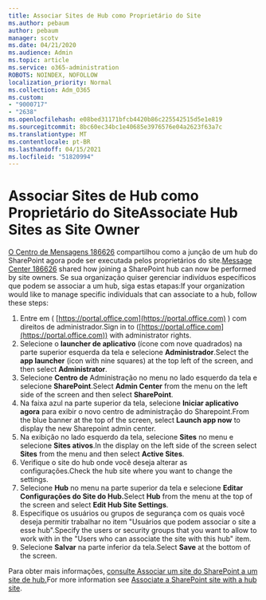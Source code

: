 ```yaml
---
title: Associar Sites de Hub como Proprietário do Site
ms.author: pebaum
author: pebaum
manager: scotv
ms.date: 04/21/2020
ms.audience: Admin
ms.topic: article
ms.service: o365-administration
ROBOTS: NOINDEX, NOFOLLOW
localization_priority: Normal
ms.collection: Adm_O365
ms.custom:
- "9000717"
- "2638"
ms.openlocfilehash: e08bed31171bfcb4420b86c225542515d5e1e819
ms.sourcegitcommit: 8bc60ec34bc1e40685e3976576e04a2623f63a7c
ms.translationtype: MT
ms.contentlocale: pt-BR
ms.lasthandoff: 04/15/2021
ms.locfileid: "51820994"
---
```

# <a name="associate-hub-sites-as-site-owner"></a><span data-ttu-id="6f379-102">Associar Sites de Hub como Proprietário do Site</span><span class="sxs-lookup"><span data-stu-id="6f379-102">Associate Hub Sites as Site Owner</span></span>

<span data-ttu-id="6f379-103">[O Centro de Mensagens 186626](https://admin.microsoft.com/Adminportal/Home?source=applauncher#/MessageCenter?id=MC186626) compartilhou como a junção de um hub do SharePoint agora pode ser executada pelos proprietários do site.</span><span class="sxs-lookup"><span data-stu-id="6f379-103">[Message Center 186626](https://admin.microsoft.com/Adminportal/Home?source=applauncher#/MessageCenter?id=MC186626) shared how joining a SharePoint hub can now be performed by site owners.</span></span> <span data-ttu-id="6f379-104">Se sua organização quiser gerenciar indivíduos específicos que podem se associar a um hub, siga estas etapas:</span><span class="sxs-lookup"><span data-stu-id="6f379-104">If your organization would like to manage specific individuals that can associate to a hub, follow these steps:</span></span> 

1. <span data-ttu-id="6f379-105">Entre em ( [https://portal.office.com](https://portal.office.com) ) com direitos de administrador.</span><span class="sxs-lookup"><span data-stu-id="6f379-105">Sign in to ([https://portal.office.com](https://portal.office.com)) with administrator rights.</span></span>
2. <span data-ttu-id="6f379-106">Selecione o **launcher de aplicativo** (ícone com nove quadrados) na parte superior esquerda da tela e selecione **Administrador**.</span><span class="sxs-lookup"><span data-stu-id="6f379-106">Select the **app launcher** (icon with nine squares) at the top left of the screen, and then select **Administrator**.</span></span>
3. <span data-ttu-id="6f379-107">Selecione **Centro de** Administração no menu no lado esquerdo da tela e selecione **SharePoint**.</span><span class="sxs-lookup"><span data-stu-id="6f379-107">Select **Admin Center** from the menu on the left side of the screen and then select **SharePoint**.</span></span>
4. <span data-ttu-id="6f379-108">Na faixa azul na parte superior da tela, selecione **Iniciar aplicativo agora** para exibir o novo centro de administração do Sharepoint.</span><span class="sxs-lookup"><span data-stu-id="6f379-108">From the blue banner at the top of the screen, select **Launch app now** to display the new Sharepoint admin center.</span></span>
5. <span data-ttu-id="6f379-109">Na exibição no lado esquerdo da tela, selecione **Sites** no menu e selecione **Sites ativos**.</span><span class="sxs-lookup"><span data-stu-id="6f379-109">In the display on the left side of the screen select **Sites** from the menu and then select **Active Sites**.</span></span>
6. <span data-ttu-id="6f379-110">Verifique o site do hub onde você deseja alterar as configurações.</span><span class="sxs-lookup"><span data-stu-id="6f379-110">Check the hub site where you want to change the settings.</span></span>
7. <span data-ttu-id="6f379-111">Selecione **Hub** no menu na parte superior da tela e selecione **Editar Configurações do Site do Hub.**</span><span class="sxs-lookup"><span data-stu-id="6f379-111">Select **Hub** from the menu at the top of the screen and select **Edit Hub Site Settings**.</span></span>
8. <span data-ttu-id="6f379-112">Especifique os usuários ou grupos de segurança com os quais você deseja permitir trabalhar no item "Usuários que podem associar o site a esse hub".</span><span class="sxs-lookup"><span data-stu-id="6f379-112">Specify the users or security groups that you want to allow to work with in the "Users who can associate the site with this hub" item.</span></span>
9. <span data-ttu-id="6f379-113">Selecione **Salvar** na parte inferior da tela.</span><span class="sxs-lookup"><span data-stu-id="6f379-113">Select **Save** at the bottom of the screen.</span></span>

<span data-ttu-id="6f379-114">Para obter mais informações, [consulte Associar um site do SharePoint a um site de hub.](https://support.office.com/article/associate-a-sharepoint-site-with-a-hub-site-ae0009fd-af04-4d3d-917d-88edb43efc05)</span><span class="sxs-lookup"><span data-stu-id="6f379-114">For more information see [Associate a SharePoint site with a hub site](https://support.office.com/article/associate-a-sharepoint-site-with-a-hub-site-ae0009fd-af04-4d3d-917d-88edb43efc05).</span></span> 